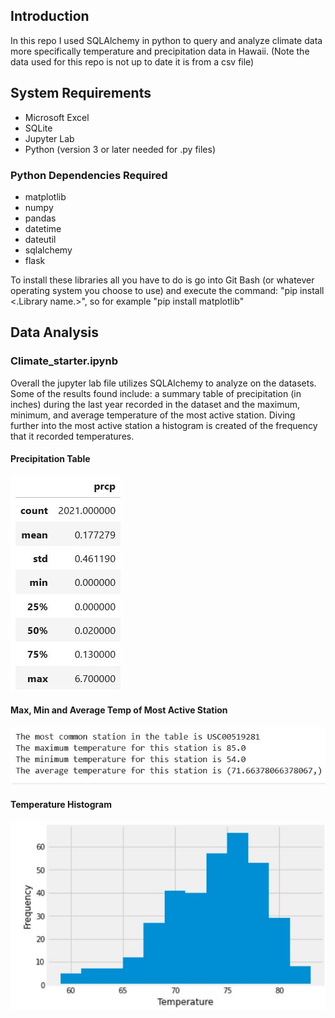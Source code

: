 ## Introduction 
In this repo I used SQLAlchemy in python to query and analyze climate data more specifically temperature and precipitation data in Hawaii. (Note the data used for this repo is not up to date it is from a csv file)

## System Requirements
- Microsoft Excel
- SQLite
- Jupyter Lab
- Python (version 3 or later needed for .py files)

### Python Dependencies Required
- matplotlib
- numpy
- pandas
- datetime
- dateutil
- sqlalchemy
- flask

To install these libraries all you have to do is go into Git Bash (or whatever operating system you choose to use) and execute the command:
"pip install <.Library name.>", so for example "pip install matplotlib"

## Data Analysis
### Climate_starter.ipynb
Overall the jupyter lab file utilizes SQLAlchemy to analyze on the datasets. Some of the results found include: a summary table of precipitation (in inches) during the last year recorded in the dataset and the maximum, minimum, and average temperature of the most active station. Diving further into the most active station a histogram is created of the frequency that it recorded temperatures. 

#### Precipitation Table
![](precipitation_table.JPG)

#### Max, Min and Average Temp of Most Active Station 
![](station_temp.JPG)

#### Temperature Histogram
![](histogram.JPG)

